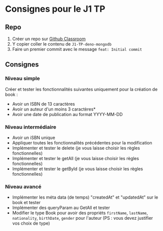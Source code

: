 # Consignes pour le J1 TP

## Repo

1. Créer un repo sur [Github Classroom](https://classroom.github.com/a/7I3gDwwO)
2. Y copier coller le contenu de `J1-TP-deno-mongodb`
3. Faire un premier commit avec le message `feat: Initial commit`

## Consignes

### Niveau simple

Créer et tester les fonctionnalités suivantes uniquement pour la création de book :

* Avoir un ISBN de 13 caractères
* Avoir un auteur d'un moins 3 caractères*
* Avoir une date de publication au format YYYY-MM-DD

### Niveau intermédiaire

* Avoir un iSBN unique
* Appliquer toutes les fonctionnalités précédentes pour la modification
* Implémenter et tester le delete (je vous laisse choisir les règles fonctionnelles)
* Implémenter et tester le getAll (je vous laisse choisir les règles fonctionnelles)
* Implémenter et tester le getById (je vous laisse choisir les règles fonctionnelles)

### Niveau avancé

* Implémenter les méta data (de temps) "createdAt" et "updatedAt" sur le book et tester
* Implémenter des queryParam au GetAll et tester
* Modifier le type Book pour avoir des propriéts `firstName`, `lastName`, `nationality`, `birthDate`, `gender` pour l'auteur (PS : vous devez justifier vos choix de type)
